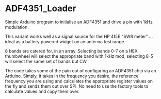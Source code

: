 # ADF4351_Loader
Simple Arduino program to initialise an ADF4351 and drive a pin with 1kHz modulation.

This variant works well as a signal source for the HP 415E "SWR meter" ... ideal as a battery powered widget on an antenna test range.

8 bands are catered for, in an array.  Selecting bands 0-7 on a HEX thumbwheel will select the appropriate band with 1kHz mod, selecting 8-5 will select the same set of bands but CW. 

The code takes some of the pain out of configuring an ADF4351 chip via an Arduino.  Simply, it takes in the frequency you desire, the reference frequency you are using and calculates the appropriate register values on the fly and sends them out over SPI.  No need to use the factory tools to calculate values and copy them over.


